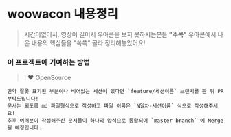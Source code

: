 # woowacon 내용정리
> 시간이없어서, 영상이 길어서 우아콘을 보지 못하시는분들 **"주목"**
> 우아콘에서 나온 내용의 핵심들을 "쏙쏙" 골라 정리해놓았어요!

### 이 프로젝트에 기여하는 방법
> I ❤ OpenSource

```
만약 잘못 표기된 부분이나 비어있는 세션이 있다면 `feature/세션이름` 브랜치를 판 뒤 PR 부탁드립니다!
문서는 되도록 md 파일형식으로 작성하고 파일 이름은 `N일차-세션이름` 식으로 작성해주세요!
추후 여러분이 작성해주신 문서들이 하나의 양식으로 통합되어 `master branch` 에 Merge 될 예정입니다.
```
